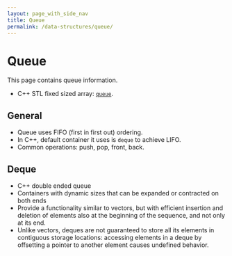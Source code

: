 ```yaml
---
layout: page_with_side_nav
title: Queue
permalink: /data-structures/queue/
---
```


# Queue
This page contains queue information. 
- C++ STL fixed sized array: [`queue`](https://www.cplusplus.com/reference/queue/).

## General
- Queue uses FIFO (first in first out) ordering.
- In C++, default container it uses is `deque` to achieve LIFO.
- Common operations: push, pop, front, back.

## Deque
- C++ double ended queue
- Containers with dynamic sizes that can be expanded or contracted on both ends
- Provide a functionality similar to vectors, but with efficient insertion and deletion of elements also at the beginning of the sequence, and not only at its end. 
- Unlike vectors, deques are not guaranteed to store all its elements in contiguous storage locations: accessing elements in a deque by offsetting a pointer to another element causes undefined behavior.
